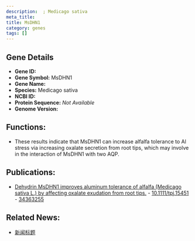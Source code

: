 ```yaml
---
description:  ; Medicago sativa
meta_title:
title: MsDHN1
category: genes
tags: []
---
```


## Gene Details
- **Gene ID:**	[](https://www.maizegdb.org/gene_center/gene/)
- **Gene Symbol:** MsDHN1
- **Gene Name:** 
- **Species:** Medicago sativa
- **NCBI ID:** [  ]()
- **Protein Sequence:** *Not Available*
- **Genome Version:** []()

## Functions:
   - These results indicate that MsDHN1 can increase alfalfa tolerance to Al stress via increasing oxalate secretion from root tips, which may involve in the interaction of MsDHN1 with two AQP.

## Publications:
   - [Dehydrin MsDHN1 improves aluminum tolerance of alfalfa (Medicago sativa L.) by affecting oxalate exudation from root tips.]( https://onlinelibrary.wiley.com/doi/10.1111/tpj.15451 ) - [10.1111/tpj.15451]( https://onlinelibrary.wiley.com/doi/10.1111/tpj.15451 ) - [34363255](https://pubmed.ncbi.nlm.nih.gov/34363255/)

## Related News:
   - [新闻标题](https://mp.weixin.qq.com/s?__biz=Mzg3MDEwNDEyMg==&mid=2247515360&idx=5&sn=3e8fbdf0d0174a8da7f5446676be25a1&chksm=ce9011b5f9e798a36de998a30446600dfbc71b2f6a09021bb35892c867df96e20642158d87c5&scene=27#wechat_redirect)
